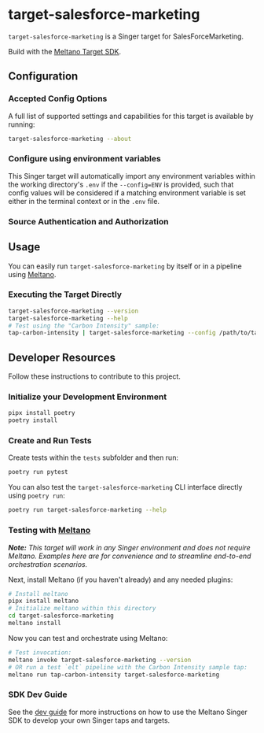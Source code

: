 # target-salesforce-marketing

`target-salesforce-marketing` is a Singer target for SalesForceMarketing.

Build with the [Meltano Target SDK](https://sdk.meltano.com).

<!--

Developer TODO: Update the below as needed to correctly describe the install procedure. For instance, if you do not have a PyPi repo, or if you want users to directly install from your git repo, you can modify this step as appropriate.

## Installation

Install from PyPi:

```bash
pipx install target-salesforce-marketing
```

Install from GitHub:

```bash
pipx install git+https://github.com/ORG_NAME/target-salesforce-marketing.git@main
```

-->

## Configuration

### Accepted Config Options

<!--
Developer TODO: Provide a list of config options accepted by the target.

This section can be created by copy-pasting the CLI output from:

```
target-salesforce-marketing --about --format=markdown
```
-->

A full list of supported settings and capabilities for this
target is available by running:

```bash
target-salesforce-marketing --about
```

### Configure using environment variables

This Singer target will automatically import any environment variables within the working directory's
`.env` if the `--config=ENV` is provided, such that config values will be considered if a matching
environment variable is set either in the terminal context or in the `.env` file.

### Source Authentication and Authorization

<!--
Developer TODO: If your target requires special access on the destination system, or any special authentication requirements, provide those here.
-->

## Usage

You can easily run `target-salesforce-marketing` by itself or in a pipeline using [Meltano](https://meltano.com/).

### Executing the Target Directly

```bash
target-salesforce-marketing --version
target-salesforce-marketing --help
# Test using the "Carbon Intensity" sample:
tap-carbon-intensity | target-salesforce-marketing --config /path/to/target-salesforce-marketing-config.json
```

## Developer Resources

Follow these instructions to contribute to this project.

### Initialize your Development Environment

```bash
pipx install poetry
poetry install
```

### Create and Run Tests

Create tests within the `tests` subfolder and
  then run:

```bash
poetry run pytest
```

You can also test the `target-salesforce-marketing` CLI interface directly using `poetry run`:

```bash
poetry run target-salesforce-marketing --help
```

### Testing with [Meltano](https://meltano.com/)

_**Note:** This target will work in any Singer environment and does not require Meltano.
Examples here are for convenience and to streamline end-to-end orchestration scenarios._

<!--
Developer TODO:
Your project comes with a custom `meltano.yml` project file already created. Open the `meltano.yml` and follow any "TODO" items listed in
the file.
-->

Next, install Meltano (if you haven't already) and any needed plugins:

```bash
# Install meltano
pipx install meltano
# Initialize meltano within this directory
cd target-salesforce-marketing
meltano install
```

Now you can test and orchestrate using Meltano:

```bash
# Test invocation:
meltano invoke target-salesforce-marketing --version
# OR run a test `elt` pipeline with the Carbon Intensity sample tap:
meltano run tap-carbon-intensity target-salesforce-marketing
```

### SDK Dev Guide

See the [dev guide](https://sdk.meltano.com/en/latest/dev_guide.html) for more instructions on how to use the Meltano Singer SDK to
develop your own Singer taps and targets.
